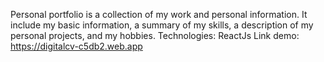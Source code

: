 Personal portfolio is a collection of my work and personal information. It include my basic information, a summary of my skills, a description of my personal projects, and my hobbies.
Technologies: ReactJs
Link demo: https://digitalcv-c5db2.web.app
